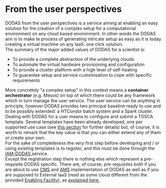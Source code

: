 # From the user perspectives

DODAS from the user perspectives is a service aiming at enabling an easy solution for the creation of a complex setup for a computational environment on any cloud based environment. In other words the DODAS aim is to make te process of generating intricate setup as easy as it is today creating a virtual machine on any IaaS: one click solution.   
The summary of the major added values of DODAS for a scientist is: 

* To provide a complete abstraction of the underlying clouds
* To automate the virtual hardware provisioning and configuration
* To provide a cluster platform with a high level of self-healing 
* To guarantee setup and service customisation to cope with specific requirements  

More concretely "a complex setup" in this context means a **container orchestrator** \(e.g. Mesos\) on top of which there could be any framework which in turn manage the user service. The user service can be anything in principle, however DODAS provides two principal baseline ready to use and to be possibly extended: a HTCondor batch system and a Spark cluster.    
Dealing with DODAS for a user means to configure and submit a TOSCA template. Several templates have been already developed, one per supported use case \(see [this section](https://dodas.gitbook.io/dynamic-on-demand-analysis-service/~/edit/drafts/-LEDKwAyU8rRIV1lDMsb/getting-started) for further details\) but, of course, it is worth to remark that the key value is that you can either extend any of them or create your own.    
For the sake of completeness the very first step before developing and / or using existing templates is to register, and this must be done through the [IAM-DODAS ](https://dodas-iam.cloud.cnaf.infn.it/login)service.   
Except the registration step there is nothing else which represent a pre-requisite DODAS specific. There are, of course, pre-requisites both if you are about to use [CMS](https://dodas.gitbook.io/dynamic-on-demand-analysis-service/~/edit/drafts/-LF6xFIVOnDD408_u9KV/dodas-how-it-is-made/from-the-user-perspectives) and [AMS](https://dodas.gitbook.io/dynamic-on-demand-analysis-service/~/edit/drafts/-LF6xFIVOnDD408_u9KV/dodas-how-it-is-made/from-the-user-perspectives) implementation of DODAS as well as if you are supposed to External IaaS \(read as some cloud different from the provided [Enabling Facility](https://dodas.gitbook.io/dynamic-on-demand-analysis-service/~/edit/drafts/-LF6xFIVOnDD408_u9KV/dodas-how-it-is-made/from-the-user-perspectives)\), as [explained here. ](https://dodas.gitbook.io/dynamic-on-demand-analysis-service/~/edit/drafts/-LEDKwAyU8rRIV1lDMsb/using-dodas-with-external-providers)





